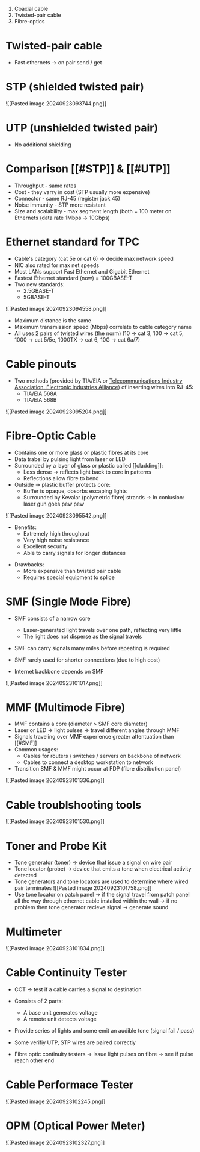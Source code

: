 1. Coaxial cable
2. Twisted-pair cable
3. Fibre-optics

# Twisted-pair cable
+ Fast ethernets -> on pair send / get

# STP (shielded twisted pair)
![[Pasted image 20240923093744.png]]

# UTP (unshielded twisted pair)
+ No additional shielding

# Comparison [[#STP]] & [[#UTP]]
+ Throughput - same rates
+ Cost - they varry in cost (STP usually more expensive) 
+ Connector - same RJ-45 (register jack 45) 
+ Noise immunity - STP more resistant
+ Size and scalability - max segment length (both = 100 meter on Ethernets (data rate 1Mbps -> 10Gbps)

# Ethernet standard for TPC
+ Cable's category (cat 5e or cat 6) -> decide max network speed
+ NIC also rated for max net speeds
+ Most LANs support Fast Ethernet and Gigabit Ethernet
+ Fastest Ethernet standard (now) = 100GBASE-T
+ Two new standards:
    * 2.5GBASE-T
    * 5GBASE-T

![[Pasted image 20240923094558.png]]
+ Maximum distance is the same
+ Maximum transmission speed (Mbps) correlate to cable category name
+ All uses 2 pairs of twisted wires (the norm) 
(10 -> cat 3, 100 -> cat 5, 1000 -> cat 5/5e, 1000TX -> cat 6, 10G -> cat 6a/7)
# Cable pinouts
+ Two methods (provided by TIA/EIA or [Telecommunications Industry Association. Electronic Industries Alliance](https://csrc.nist.gov/glossary/term/telecommunications_industry_association_electronic_industries_alliance)) of inserting wires into RJ-45:
    + TIA/EIA 568A
    + TIA/EIA 568B

![[Pasted image 20240923095204.png]]

# Fibre-Optic Cable
+ Contains one or more glass or plastic fibres at its core
+ Data trabel by pulsing light from laser or LED 
+ Surrounded by a layer of glass or plastic called [[cladding]]: 
    - Less dense -> reflects light back to core in patterns
    - Reflections allow fibre to bend
+ Outside -> plastic buffer protects core:
    - Buffer is opaque, obsorbs escaping lights
    - Surrounded by Kevalar (polymetric fibre) strands
-> In conlusion: laser gun goes pew pew 

![[Pasted image 20240923095542.png]]

* Benefits:
    + Extremely high throughput
    + Very high noise resistance
    + Excellent security
    + Able to carry signals for longer distances

+ Drawbacks:
    + More expensive than twisted pair cable
    + Requires special equipment to splice

# SMF (Single Mode Fibre)
+ SMF consists of a narrow core 
    + Laser-generated light travels over one path, reflecting very little
    + The light does not disperse as the signal travels

+ SMF can carry signals many miles before repeating is required
+ SMF rarely used for shorter connections (due to high cost)
+ Internet backbone depends on SMF

![[Pasted image 20240923101017.png]]

# MMF (Multimode Fibre)
+ MMF contains a core (diameter > SMF core diameter)
+ Laser or LED -> light pulses -> travel different angles through MMF
+ Signals traveling over MMF experience greater attentuation than [[#SMF]]
+ Common usages:
    + Cables for routers / switches / servers on backbone of network
    + Cables to connect a desktop workstation to network
+ Transition SMF & MMF might occur at FDP (fibre distribution panel)

![[Pasted image 20240923101336.png]]

# Cable troublshooting tools

![[Pasted image 20240923101530.png]]

# Toner and Probe Kit
+ Tone generator (toner) -> device that issue a signal on wire pair
+ Tone locator (probe) -> device that emits a tone when electrical activity detected
+ Tone generators and tone locators are used to determine where wired pair terminates
![[Pasted image 20240923101758.png]]
+ Use tone locator on patch panel -> if the signal travel from patch panel all the way through ethernet cable installed within the wall -> if no problem then tone generator recieve signal -> generate sound 

# Multimeter
![[Pasted image 20240923101834.png]]

# Cable Continuity Tester
+ CCT -> test if a cable carries a signal to destination
+ Consists of 2 parts:
    + A base unit generates voltage
    + A remote unit detects voltage

+ Provide series of lights and some emit an audible tone (signal fail / pass)
+ Some verifiy UTP, STP wires are paired correctly
+ Fibre optic continuity testers -> issue light pulses on fibre -> see if pulse reach other end

# Cable Performace Tester
![[Pasted image 20240923102245.png]]

# OPM (Optical Power Meter)
![[Pasted image 20240923102327.png]]
